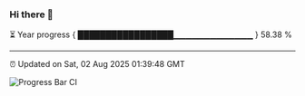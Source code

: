### Hi there 👋

⏳ Year progress { █████████████████▁▁▁▁▁▁▁▁▁▁▁▁▁ } 58.38 %

---

⏰ Updated on Sat, 02 Aug 2025 01:39:48 GMT

![Progress Bar CI](https://github.com/JuvenileQ/Progress-Bar-CI/workflows/main/badge.svg)
